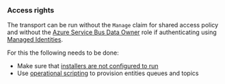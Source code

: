 ### Access rights

The transport can be run without the `Manage` claim for shared access policy and without the [Azure Service Bus Data Owner](https://learn.microsoft.com/en-us/azure/role-based-access-control/built-in-roles#azure-service-bus-data-owner) role if authenticating using [Managed Identities](https://learn.microsoft.com/en-us/azure/service-bus-messaging/service-bus-managed-service-identity).

For this the following needs to be done:

- Make sure that [installers are not configured to run](/nservicebus/operations/installers.md)
- Use [operational scripting](/transports/azure-service-bus/operational-scripting.md) to provision entities queues and topics
